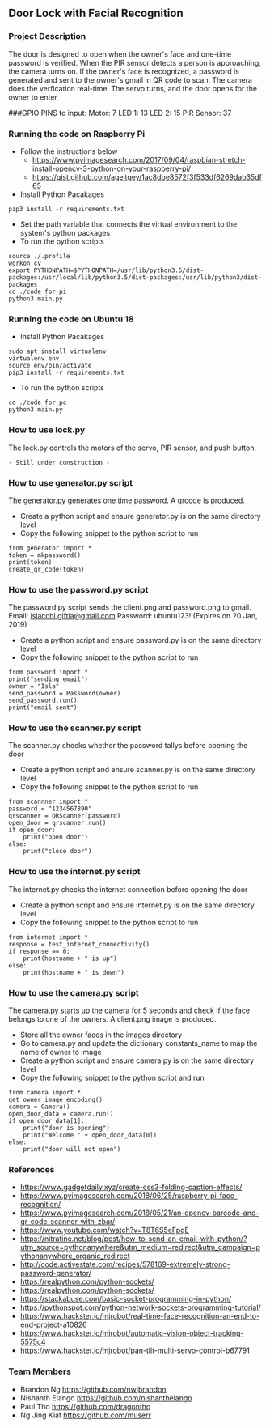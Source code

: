 ## Door Lock with Facial Recognition

### Project Description
The door is designed to open when the owner's face and one-time password is verified. When the PIR 
sensor detects a person is approaching, the camera turns on. If the owner's face is recognized, a 
password is generated and sent to the owner's gmail in QR code to scan. The camera does the 
verfication real-time. The servo turns, and the door opens for the owner to enter


###GPIO PINS to input:
Motor: 7
LED 1: 13
LED 2: 15
PIR Sensor: 37


### Running the code on Raspberry Pi
- Follow the instructions below
    - https://www.pyimagesearch.com/2017/09/04/raspbian-stretch-install-opencv-3-python-on-your-raspberry-pi/
    - https://gist.github.com/ageitgey/1ac8dbe8572f3f533df6269dab35df65
- Install Python Pacakages
```
pip3 install -r requirements.txt
```
- Set the path variable that connects the virtual environment to the system's python packages 
- To run the python scripts
```
source ./.profile
workon cv
export PYTHONPATH=$PYTHONPATH=/usr/lib/python3.5/dist-packages:/usr/local/lib/python3.5/dist-packages:/usr/lib/python3/dist-packages
cd ./code_for_pi
python3 main.py
```

### Running the code on Ubuntu 18
- Install Python Pacakages
```
sudo apt install virtualenv
virtualenv env
source env/bin/activate
pip3 install -r requirements.txt
```
- To run the python scripts
```
cd ./code_for_pc
python3 main.py
```

### How to use lock.py
The lock.py controls the motors of the servo, PIR sensor, and push button.
```
- Still under construction -
```

### How to use generator.py script
The generator.py generates one time password. A qrcode is produced.
- Create a python script and ensure generator.py is on the same directory level
- Copy the following snippet to the python script to run
```
from generator import *
token = mkpassword()
print(token)
create_qr_code(token)
```

### How to use the password.py script
The password.py script sends the client.png and password.png to gmail. Email: islacchi.giftia@gmail.com Password: ubuntu123! (Expires on 20 Jan, 2019)
- Create a python script and ensure password.py is on the same directory level
- Copy the following snippet to the python script to run
```
from password import *
print("sending email")
owner = "Isla"
send_password = Password(owner)
send_password.run()
print("email sent")
```

### How to use the scanner.py script
The scanner.py checks whether the password tallys before opening the door
- Create a python script and ensure scanner.py is on the same directory level
- Copy the following snippet to the python script to run
```
from scannner import *
password = "1234567890"
qrscanner = QRScanner(password)
open_door = qrscanner.run()
if open_door:
    print("open door")
else:
    print("close door")
```

### How to use the internet.py script
The internet.py checks the internet connection before opening the door
- Create a python script and ensure internet.py is on the same directory level
- Copy the following snippet to the python script to run
```
from internet import *
response = test_internet_connectivity()
if response == 0:
    print(hostname + " is up")
else:
    print(hostname + " is down")
```

### How to use the camera.py script
The camera.py starts up the camera for 5 seconds and check if the face belongs to one of the owners. A client.png image is produced.
- Store all the owner faces in the images directory
- Go to camera.py and update the dictionary constants_name to map the name of owner to image
- Create a python script and ensure camera.py is on the same directory level
- Copy the following snippet to the python script and run
```
from camera import *
get_owner_image_encoding()                  
camera = Camera()                          
open_door_data = camera.run()              
if open_door_data[1]:
    print("door is opening")
    print("Welcome " + open_door_data[0])
else:
    print("door will not open")
```

### References
- https://www.gadgetdaily.xyz/create-css3-folding-caption-effects/
- https://www.pyimagesearch.com/2018/06/25/raspberry-pi-face-recognition/
- https://www.pyimagesearch.com/2018/05/21/an-opencv-barcode-and-qr-code-scanner-with-zbar/
- https://www.youtube.com/watch?v=T8T6S5eFpqE
- https://nitratine.net/blog/post/how-to-send-an-email-with-python/?utm_source=pythonanywhere&utm_medium=redirect&utm_campaign=pythonanywhere_organic_redirect
- http://code.activestate.com/recipes/578169-extremely-strong-password-generator/
- https://realpython.com/python-sockets/
- https://realpython.com/python-sockets/
- https://stackabuse.com/basic-socket-programming-in-python/
- https://pythonspot.com/python-network-sockets-programming-tutorial/
- https://www.hackster.io/mjrobot/real-time-face-recognition-an-end-to-end-project-a10826
- https://www.hackster.io/mjrobot/automatic-vision-object-tracking-5575c4
- https://www.hackster.io/mjrobot/pan-tilt-multi-servo-control-b67791

### Team Members
- Brandon Ng https://github.com/nwjbrandon
- Nishanth Elango https://github.com/nishanthelango
- Paul Tho https://github.com/dragontho
- Ng Jing Kiat https://github.com/muserr
